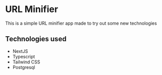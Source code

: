 # URL Minifier

This is a simple URL minifier app made to try out some new technologies

## Technologies used 
- NextJS
- Typescript
- Tailwind CSS
- Postgresql
